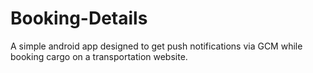 # Booking-Details
A simple android app designed to get push notifications via GCM while booking cargo on a transportation website.
